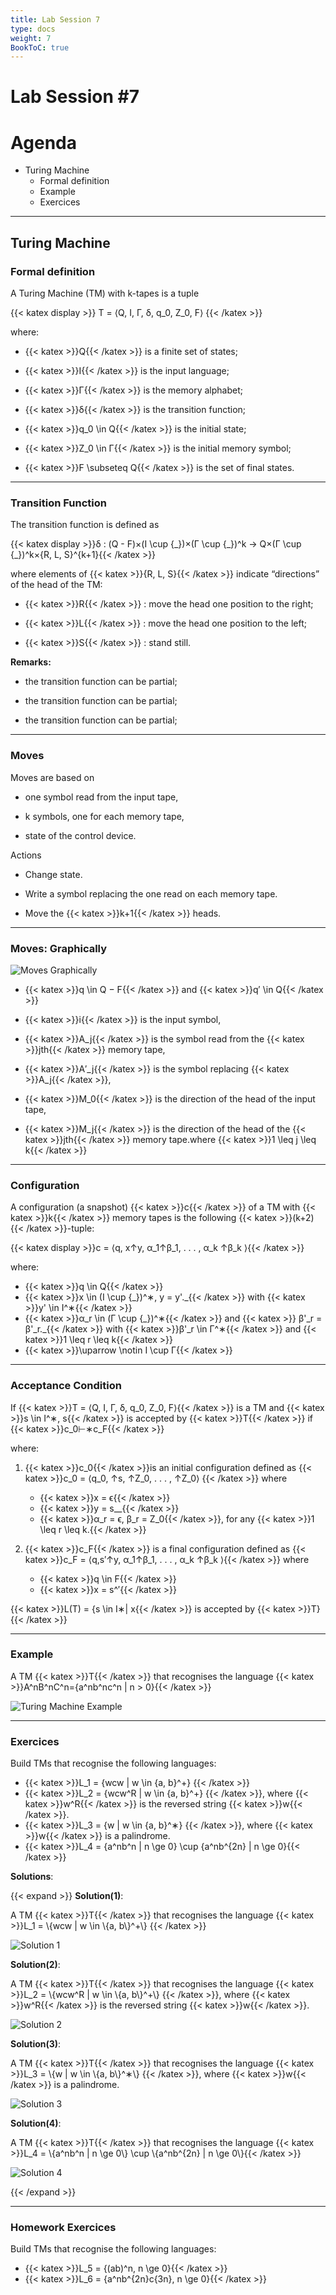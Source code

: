 ```yaml
---
title: Lab Session 7
type: docs
weight: 7
BookToC: true
---
```


# **Lab Session #7**

# Agenda

- Turing Machine  
    - Formal definition
    - Example
    - Exercices 

------

## Turing Machine
### **Formal definition**

A Turing Machine (TM) with k-tapes is a tuple 

{{< katex display >}} T = ⟨Q, I, Γ, δ, q_0, Z_0, F⟩ {{< /katex >}} 

where:

- {{< katex >}}Q{{< /katex >}} is a finite set of states;

- {{< katex >}}I{{< /katex >}} is the input language;

- {{< katex >}}Γ{{< /katex >}} is the memory alphabet;

- {{< katex >}}δ{{< /katex >}} is the transition function;

- {{< katex >}}q_0 \in Q{{< /katex >}} is the initial state;

- {{< katex >}}Z_0 \in Γ{{< /katex >}} is the initial memory symbol;

- {{< katex >}}F \subseteq Q{{< /katex >}} is the set of final states.

------

### **Transition Function**

The transition function is defined as

{{< katex display >}}δ : (Q - F)×(I \cup \{\_\})×(Γ \cup \{\_\})^k → Q×(Γ \cup \{\_\})^k×\{R, L, S\}^{k+1}{{< /katex >}}

where elements of {{< katex >}}\{R, L, S\}{{< /katex >}} indicate “directions” of the head of the TM:

- {{< katex >}}R{{< /katex >}} : move the head one position to the right;

- {{< katex >}}L{{< /katex >}} : move the head one position to the left;

- {{< katex >}}S{{< /katex >}} : stand still.

**Remarks:**

- the transition function can be partial;

- the transition function can be partial;

- the transition function can be partial;

------

### **Moves**

Moves are based on

- one symbol read from the input tape,

- k symbols, one for each memory tape,

- state of the control device.

Actions

- Change state.

- Write a symbol replacing the one read on each memory tape.

- Move the {{< katex >}}k+1{{< /katex >}} heads.

------

### **Moves: Graphically**

![Moves Graphically](/images/lab7/MovesGraphicallyImage.PNG)

- {{< katex >}}q \in Q − F{{< /katex >}} and {{< katex >}}q′ \in Q{{< /katex >}}

- {{< katex >}}i{{< /katex >}} is the input symbol,

- {{< katex >}}A_j{{< /katex >}} is the symbol read from the {{< katex >}}jth{{< /katex >}} memory tape,

- {{< katex >}}A′_j{{< /katex >}} is the symbol replacing {{< katex >}}A_j{{< /katex >}},

- {{< katex >}}M_0{{< /katex >}} is the direction of the head of the input tape,

- {{< katex >}}M_j{{< /katex >}} is the direction of the head of the {{< katex >}}jth{{< /katex >}} memory tape.where {{< katex >}}1 \leq j \leq k{{< /katex >}}

------

### **Configuration**

A configuration (a snapshot) {{< katex >}}c{{< /katex >}} of a TM with {{< katex >}}k{{< /katex >}} memory tapes is
the following {{< katex >}}(k+2){{< /katex >}}-tuple:


{{< katex display >}}c = ⟨q, x↑y, α_1↑β_1, . . . , α_k ↑β_k ⟩{{< /katex >}}

where:
- {{< katex >}}q \in Q{{< /katex >}}
- {{< katex >}}x \in (I \cup \{\_\})^∗, y = y'.\_{{< /katex >}} with {{< katex >}}y' \in I^∗{{< /katex >}}
- {{< katex >}}α_r \in (Γ \cup \{\_\})^∗{{< /katex >}} and {{< katex >}} β'_r = β'_r.\_{{< /katex >}} with {{< katex >}}β'_r \in Γ^∗{{< /katex >}} and {{< katex >}}1 \leq r \leq k{{< /katex >}}
- {{< katex >}}\uparrow \notin I \cup Γ{{< /katex >}}

------

### **Acceptance Condition**

If {{< katex >}}T = ⟨Q, I, Γ, δ, q_0, Z_0, F⟩{{< /katex >}} is a TM and {{< katex >}}s \in I^∗, s{{< /katex >}} is accepted by {{< katex >}}T{{< /katex >}} if {{< katex >}}c_0⊢∗c_F{{< /katex >}}

where:
1. {{< katex >}}c_0{{< /katex >}}is an initial configuration defined as {{< katex >}}c_0 = ⟨q_0, ↑s, ↑Z_0, . . . , ↑Z_0⟩ {{< /katex >}} where

    - {{< katex >}}x = ϵ{{< /katex >}}
    - {{< katex >}}y = s_\_{{< /katex >}}
    - {{< katex >}}α_r = ϵ, β_r = Z_0{{< /katex >}}, for any {{< katex >}}1 \leq r \leq k.{{< /katex >}}

2. {{< katex >}}c_F{{< /katex >}} is a final configuration defined as {{< katex >}}c_F = ⟨q,s′↑y, α_1↑β_1, . . . , α_k ↑β_k ⟩{{< /katex >}} where

    - {{< katex >}}q \in F{{< /katex >}}
    - {{< katex >}}x = s^′{{< /katex >}}

{{< katex >}}L(T) = \{s \in I∗| x{{< /katex >}} is accepted by {{< katex >}}T\} {{< /katex >}}

------

### **Example**

A TM {{< katex >}}T{{< /katex >}} that recognises the language {{< katex >}}A^nB^nC^n=\{a^nb^nc^n | n > 0\}{{< /katex >}}


![Turing Machine Example](/images/lab7/TMExampleImage.PNG)


------

### **Exercices**

Build TMs that recognise the following languages:

- {{< katex >}}L_1 = \{wcw | w \in \{a, b\}^+\} {{< /katex >}}
- {{< katex >}}L_2 = \{wcw^R | w \in \{a, b\}^+\} {{< /katex >}}, where {{< katex >}}w^R{{< /katex >}} is the reversed string {{< katex >}}w{{< /katex >}}.
- {{< katex >}}L_3 = \{w | w \in \{a, b\}^∗\} {{< /katex >}}, where {{< katex >}}w{{< /katex >}} is a palindrome.
- {{< katex >}}L_4 = \{a^nb^n | n \ge 0\} \cup \{a^nb^{2n} | n \ge 0\}{{< /katex >}}

**Solutions**:

{{< expand >}}
**Solution(1)**:

<p>A TM {{< katex >}}T{{< /katex >}} that recognises the language {{< katex >}}L_1 = \{wcw | w \in \{a, b\}^+\} {{< /katex >}}</p>

![Solution 1](/images/lab7/Solution1Image.PNG)

**Solution(2)**:

<p>A TM {{< katex >}}T{{< /katex >}} that recognises the language {{< katex >}}L_2 = \{wcw^R | w \in \{a, b\}^+\} {{< /katex >}}, where {{< katex >}}w^R{{< /katex >}} is the reversed string {{< katex >}}w{{< /katex >}}.</p>

![Solution 2](/images/lab7/Solution2Image.PNG)

**Solution(3)**:

<p>A TM {{< katex >}}T{{< /katex >}} that recognises the language {{< katex >}}L_3 = \{w | w \in \{a, b\}^∗\} {{< /katex >}}, where {{< katex >}}w{{< /katex >}} is a palindrome.</p>

![Solution 3](/images/lab7/Solution3Image.PNG)


**Solution(4)**:
<p>A TM {{< katex >}}T{{< /katex >}} that recognises the language {{< katex >}}L_4 = \{a^nb^n | n \ge 0\} \cup \{a^nb^{2n} | n \ge 0\}{{< /katex >}}</p>

![Solution 4](/images/lab7/Solution4Image.PNG)

{{< /expand >}}

------

### **Homework Exercices**

Build TMs that recognise the following languages:

 - {{< katex >}}L_5 = \{(ab)^n, n \ge 0\}{{< /katex >}}
 - {{< katex >}}L_6 = \{a^nb^{2n}c{3n}, n \ge 0\}{{< /katex >}}